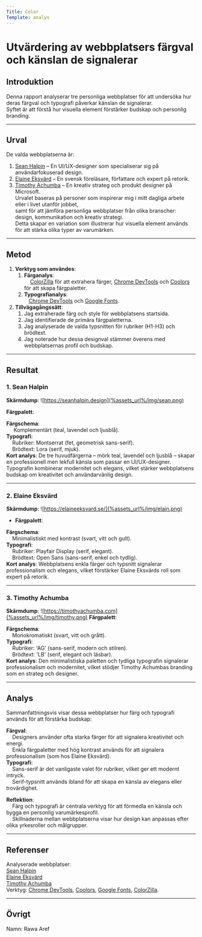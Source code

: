 ```yaml
---
Title: Color
Template: analys
---
```


# Utvärdering av webbplatsers färgval och känslan de signalerar

## Introduktion
Denna rapport analyserar tre personliga webbplatser för att undersöka hur deras färgval och typografi påverkar känslan de signalerar.   
Syftet är att förstå hur visuella element förstärker budskap och personlig branding.

---

## Urval
De valda webbplatserna är:  
1. [Sean Halpin](https://seanhalpin.design) – En UI/UX-designer som specialiserar sig på användarfokuserad design.  
2. [Elaine Eksvärd](https://elaineeksvard.se/) – En svensk föreläsare, författare och expert på retorik.  
3. [Timothy Achumba](https://timothyachumba.com) – En kreativ strateg och produkt designer på Microsoft.  
Urvalet baseras på personer som inspirerar mig i mitt dagliga arbete eller i livet utanför jobbet,   
samt för att jämföra personliga webbplatser från olika branscher: design, kommunikation och kreativ strategi.   
Detta skapar en variation som illustrerar hur visuella element används för att stärka olika typer av varumärken.


---
   
## Metod
1. **Verktyg som användes**:  
   1. **Färganalys**:   
   &nbsp;&nbsp;&nbsp;&nbsp;[ColorZilla](https://www.colorzilla.com/) för att extrahera färger, [Chrome DevTools](https://developer.chrome.com/docs/devtools) och [Coolors](https://coolors.co/) för att skapa färgpaletter.  
   2. **Typografianalys**:   
   &nbsp;&nbsp;&nbsp;[Chrome DevTools](https://developer.chrome.com/docs/devtools) och [Google Fonts](https://fonts.google.com/).  
2. **Tillvägagångssätt**:  
    1. Jag extraherade färg och style för webbplatsens startsida.  
    2. Jag identifierade de primära färgpaletterna.  
    3. Jag analyserade de valda typsnitten för rubriker (H1-H3) och brödtext.  
    4. Jag noterade hur dessa designval stämmer överens med webbplatsernas profil och budskap.

---

## Resultat

### **1. Sean Halpin**   
**Skärmdump**: ![https://seanhalpin.design](%assets_url%/img/sean.png)
  
 **Färgpalett**:
 <div class="palett-wrapper">
    <div class="palett-box sean-1"></div>
    <div class="palett-box sean-2"></div>
    <div class="palett-box sean-3"></div>
 </div>   

   **Färgschema**:   
   &nbsp;&nbsp;&nbsp;&nbsp; Komplementärt (teal, lavendel och ljusblå).   
   **Typografi**:  
    &nbsp;&nbsp;&nbsp;&nbsp;Rubriker: Montserrat (fet, geometrisk sans-serif).  
    &nbsp;&nbsp;&nbsp;&nbsp;Brödtext: Lora (serif, mjuk).  
    **Kort analys**: De tre huvudfärgerna – mörk teal, lavendel och ljusblå – skapar en professionell men lekfull känsla som passar en UI/UX-designer.   
    Typografin kombinerar modernitet och elegans, vilket stärker webbplatsens budskap om kreativitet och användarvänlig design.

---

### **2. Elaine Eksvärd**   
**Skärmdump**:  ![https://elaineeksvard.se/](%assets_url%/img/elain.png)
- **Färgpalett**:  
 <div class="palett-wrapper">
    <div class="palett-box elain-1"></div>
    <div class="palett-box elain-2"></div>
    <div class="palett-box elain-3"></div>
 </div>    

  **Färgschema**:   
  &nbsp;&nbsp;&nbsp;&nbsp;Minimalistiskt med kontrast (svart, vitt och gult).  
  **Typografi**:  
    &nbsp;&nbsp;&nbsp;&nbsp;Rubriker: Playfair Display (serif, elegant).  
    &nbsp;&nbsp;&nbsp;&nbsp;Brödtext: Open Sans (sans-serif, enkel och tydlig).  
  **Kort analys**: Webbplatsens enkla färger och typsnitt signalerar professionalism och elegans, vilket förstärker Elaine Eksvärds roll som expert på retorik.

---

### **3. Timothy Achumba**   
**Skärmdump**: ![https://timothyachumba.com](%assets_url%/img/timothy.png)
  **Färgpalett**:  
 <div class="palett-wrapper">
    <div class="palett-box tim-1"></div>
    <div class="palett-box tim-2"></div>
    <div class="palett-box tim-3"></div>
 </div> 

   **Färgschema**:   
   &nbsp;&nbsp;&nbsp;&nbsp;Monokromatiskt (svart, vitt och grått).   
   **Typografi**:   
   &nbsp;&nbsp;&nbsp;&nbsp;Rubriker: 'AG' (sans-serif, modern och stilren).  
   &nbsp;&nbsp;&nbsp;&nbsp;Brödtext: 'LB' (serif, elegant och läsbar).  
   **Kort analys**: Den minimalistiska paletten och tydliga typografin signalerar professionalism och modernitet, vilket stödjer Timothy Achumbas branding som en strateg och designer.

---

## Analys
Sammanfattningsvis visar dessa webbplatser hur färg och typografi används för att förstärka budskap:   

  **Färgval**:  
    &nbsp;&nbsp;&nbsp;&nbsp;Designers använder ofta starka färger för att signalera kreativitet och energi.  
    &nbsp;&nbsp;&nbsp;&nbsp;Enkla färgpaletter med hög kontrast används för att signalera professionalism (som hos Elaine Eksvärd).  
  **Typografi**:  
    &nbsp;&nbsp;&nbsp;&nbsp;Sans-serif är det vanligaste valet för rubriker, vilket ger ett modernt intryck.  
    &nbsp;&nbsp;&nbsp;&nbsp;Serif-typsnitt används ibland för att skapa en känsla av elegans eller trovärdighet.  

  **Reflektion**:   
  &nbsp;&nbsp;&nbsp;&nbsp;Färg och typografi är centrala verktyg för att förmedla en känsla och bygga en personlig varumärkesprofil.   
  &nbsp;&nbsp;&nbsp;&nbsp;Skillnaderna mellan webbplatserna visar hur design kan anpassas efter olika yrkesroller och målgrupper.

---

## Referenser
Analyserade webbplatser:   
    [Sean Halpin](https://seanhalpin.design)  
    [Elaine Eksvärd](https://elaineeksvard.se/)  
    [Timothy Achumba](https://timothyachumba.com)  
    Verktyg: [Chrome DevTools](https://developer.chrome.com/docs/devtools), [Coolors](https://coolors.co/), [Google Fonts](https://fonts.google.com/), [ColorZilla](https://www.colorzilla.com/).

---

## Övrigt
Namn: Rawa Aref
